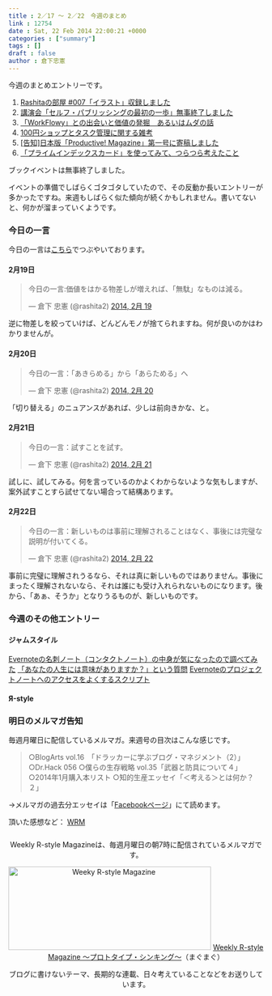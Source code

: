 ```yaml
---
title : 2／17 〜 2／22　今週のまとめ
link : 12754
date : Sat, 22 Feb 2014 22:00:21 +0000
categories : ["summary"]
tags : []
draft : false
author : 倉下忠憲
---
```


今週のまとめエントリーです。
 
<ol>
<li><a href="https://rashita.net/blog/?p=12712" target="_blank">Rashitaの部屋 #007「イラスト」収録しました</a></li>
<li><a href="https://rashita.net/blog/?p=12716" target="_blank">講演会「セルフ・パブリッシングの最初の一歩」無事終了しました</a></li>
<li><a href="https://rashita.net/blog/?p=12720" target="_blank">「WorkFlowy」との出会いと価値の発掘　あるいはムダの話</a></li>
<li><a href="https://rashita.net/blog/?p=12728" target="_blank">100円ショップとタスク管理に関する雑考</a></li>
<li><a href="https://rashita.net/blog/?p=12734" target="_blank">[告知]日本版「Productive! Magazine」第一号に寄稿しました</a></li>
<li><a href="https://rashita.net/blog/?p=12742" target="_blank">「プライムインデックスカード」を使ってみて、つらつら考えたこと</a></li>
</ol>

ブックイベントは無事終了しました。

イベントの準備でしばらくゴタゴタしていたので、その反動か長いエントリーが多かったですね。来週もしばらく似た傾向が続くかもしれません。書いてないと、何かが溜まっていくようです。

<h3>今日の一言</h3>
今日の一言は<a href="http://twitter.com/rashita2 ">こちら</a>でつぶやいております。

<h4>2月19日</h4>
<blockquote class="twitter-tweet" lang="ja"><p>今日の一言:価値をはかる物差しが増えれば、「無駄」なものは減る。</p>&mdash; 倉下 忠憲 (@rashita2) <a href="https://twitter.com/rashita2/statuses/436076726720802816">2014, 2月 19</a></blockquote>
<script async src="//platform.twitter.com/widgets.js" charset="utf-8"></script>

逆に物差しを絞っていけば、どんどんモノが捨てられますね。何が良いのかはわかりませんが。

<h4>2月20日</h4>
<blockquote class="twitter-tweet" lang="ja"><p>今日の一言：「あきらめる」から「あらためる」へ</p>&mdash; 倉下 忠憲 (@rashita2) <a href="https://twitter.com/rashita2/statuses/436503803760631808">2014, 2月 20</a></blockquote>
<script async src="//platform.twitter.com/widgets.js" charset="utf-8"></script>

「切り替える」のニュアンスがあれば、少しは前向きかな、と。

<h4>2月21日</h4>
<blockquote class="twitter-tweet" lang="ja"><p>今日の一言：試すことを試す。</p>&mdash; 倉下 忠憲 (@rashita2) <a href="https://twitter.com/rashita2/statuses/436854267572256768">2014, 2月 21</a></blockquote>
<script async src="//platform.twitter.com/widgets.js" charset="utf-8"></script>

試しに、試してみる。何を言っているのかよくわからないような気もしますが、案外試すことすら試せてない場合って結構あります。

<h4>2月22日</h4>
<blockquote class="twitter-tweet" lang="ja"><p>今日の一言：新しいものは事前に理解されることはなく、事後には完璧な説明が付いてくる。</p>&mdash; 倉下 忠憲 (@rashita2) <a href="https://twitter.com/rashita2/statuses/437052869489881088">2014, 2月 22</a></blockquote>
<script async src="//platform.twitter.com/widgets.js" charset="utf-8"></script>

事前に完璧に理解されうるなら、それは真に新しいものではありません。事後にまったく理解されないなら、それは誰にも受け入れられないものになります。後から、「あぁ、そうか」となりうるものが、新しいものです。

<h3>今週のその他エントリー</h3>

<H4>ジャムスタイル</H4><a href="http://rashita.hatenablog.com/entry/2014/02/20/165926" target="_blank">Evernoteの名刺ノート（コンタクトノート）の中身が気になったので調べてみた</a>
<a href="http://rashita.hatenablog.com/entry/2014/02/19/175738" target="_blank">「あなたの人生には意味がありますか？」という質問</a>
<a href="http://rashita.hatenablog.com/entry/2014/02/22/165528" target="_blank">Evernoteのプロジェクトノートへのアクセスをよくするスクリプト</a>
<H4>Я-style</H4>

<h3>明日のメルマガ告知</h3>
毎週月曜日に配信しているメルマガ。来週号の目次はこんな感じです。
<blockquote>
○BlogArts vol.16　「ドラッカーに学ぶブログ・マネジメント（2）」
○Dr.Hack 056
○僕らの生存戦略 vol.35「武器と防具について４」
○2014年1月購入本リスト
○知的生産エッセイ「＜考える＞とは何か？２」
</blockquote>
→メルマガの過去分エッセイは「<a href="http://www.facebook.com/home.php#!/rashitaportal">Facebookページ</a>」にて読めます。

頂いた感想など：
<a class="twitter-timeline"  href="https://twitter.com/rashita2/timelines/427262290753097729"  data-widget-id="427265271171010561">WRM</a>
    <script>!function(d,s,id){var js,fjs=d.getElementsByTagName(s)[0],p=/^http:/.test(d.location)?'http':'https';if(!d.getElementById(id)){js=d.createElement(s);js.id=id;js.src=p+"://platform.twitter.com/widgets.js";fjs.parentNode.insertBefore(js,fjs);}}(document,"script","twitter-wjs");</script>


<div style="text-align:center;margin-top:25px;">
Weekly R-style Magazineは、毎週月曜日の朝7時に配信されているメルマガです。

<a href="http://www.mag2.com/m/0001185133.html" target="_blank"><img src="https://rashita.net/blog/wp-content/uploads/2010/09/mmbanner.jpg" alt="Weeky R-style Magazine" width="400" height="165" class="alignnone size-full wp-image-12201" /></a>
<a href="http://www.mag2.com/m/0001185133.html" target="_blank">Weekly R-style Magazine ～プロトタイプ・シンキング～</a>（まぐまぐ）

ブログに書けないテーマ、長期的な連載、日々考えていることなどをお送りしています。
</div> 